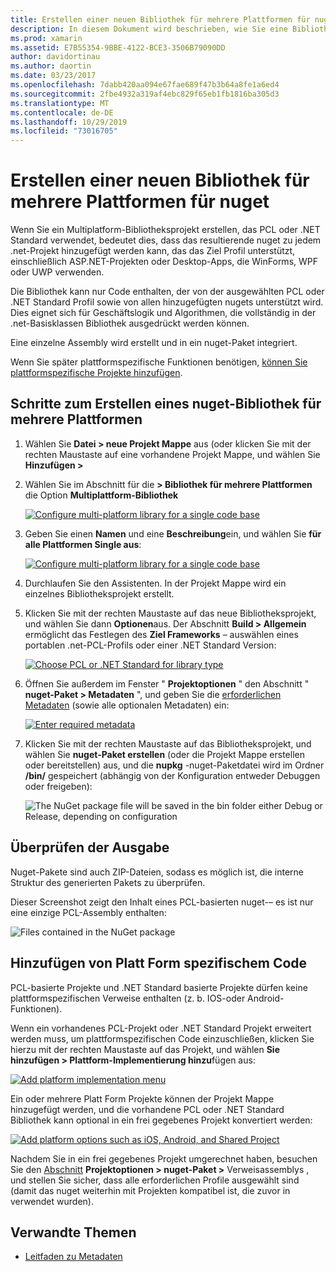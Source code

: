 ```yaml
---
title: Erstellen einer neuen Bibliothek für mehrere Plattformen für nuget
description: In diesem Dokument wird beschrieben, wie Sie eine Bibliothek für mehrere Plattformen für die Verwendung mit nuget erstellen. Dieses Verfahren eignet sich für Geschäftslogik und Algorithmen, die vollständig in der .net-Basisklassen Bibliothek ausgedrückt werden können und daher auf allen Zielplattformen ohne plattformspezifischen Code ausgeführt werden können.
ms.prod: xamarin
ms.assetid: E7B55354-9BBE-4122-BCE3-3506B79090DD
author: davidortinau
ms.author: daortin
ms.date: 03/23/2017
ms.openlocfilehash: 7dabb420aa094e67fae689f47b3b64a8fe1a6ed4
ms.sourcegitcommit: 2fbe4932a319af4ebc829f65eb1fb1816ba305d3
ms.translationtype: MT
ms.contentlocale: de-DE
ms.lasthandoff: 10/29/2019
ms.locfileid: "73016705"
---
```

# <a name="creating-a-new-multiplatform-library-for-nuget"></a>Erstellen einer neuen Bibliothek für mehrere Plattformen für nuget

Wenn Sie ein Multiplatform-Bibliotheksprojekt erstellen, das PCL oder .NET Standard verwendet, bedeutet dies, dass das resultierende nuget zu jedem .net-Projekt hinzugefügt werden kann, das das Ziel Profil unterstützt, einschließlich ASP.NET-Projekten oder Desktop-Apps, die WinForms, WPF oder UWP verwenden.

Die Bibliothek kann nur Code enthalten, der von der ausgewählten PCL oder .NET Standard Profil sowie von allen hinzugefügten nugets unterstützt wird.
Dies eignet sich für Geschäftslogik und Algorithmen, die vollständig in der .net-Basisklassen Bibliothek ausgedrückt werden können.

Eine einzelne Assembly wird erstellt und in ein nuget-Paket integriert.

Wenn Sie später plattformspezifische Funktionen benötigen, [können Sie plattformspezifische Projekte hinzufügen](#add-platforms).

## <a name="steps-to-create-a-multiplatform-library-nuget"></a>Schritte zum Erstellen eines nuget-Bibliothek für mehrere Plattformen

1. Wählen Sie **Datei > neue Projekt Mappe** aus (oder klicken Sie mit der rechten Maustaste auf eine vorhandene Projekt Mappe, und wählen Sie **Hinzufügen >**

2. Wählen Sie im Abschnitt für die **> Bibliothek für mehrere Plattformen** die Option **Multiplattform-Bibliothek**

   [![](single-codebase-images/mulitplatform-library-sml.png "Configure multi-platform library for a single code base")](single-codebase-images/mulitplatform-library.png#lightbox)

3. Geben Sie einen **Namen** und eine **Beschreibung**ein, und wählen Sie **für alle Plattformen Single aus**:

   [![](single-codebase-images/single-configure-sml.png "Configure multi-platform library for a single code base")](single-codebase-images/single-configure.png#lightbox)

4. Durchlaufen Sie den Assistenten. In der Projekt Mappe wird ein einzelnes Bibliotheksprojekt erstellt.

5. Klicken Sie mit der rechten Maustaste auf das neue Bibliotheksprojekt, und wählen Sie dann **Optionen**aus. Der Abschnitt **Build > Allgemein** ermöglicht das Festlegen des **Ziel Frameworks** – auswählen eines portablen .net-PCL-Profils oder einer .NET Standard Version:

   [![](single-codebase-images/single-choose-type-sml.png "Choose PCL or .NET Standard for library type")](single-codebase-images/single-choose-type.png#lightbox)

6. Öffnen Sie außerdem im Fenster " **Projektoptionen** " den Abschnitt " **nuget-Paket > Metadaten** ", und geben Sie die [erforderlichen Metadaten](~/cross-platform/app-fundamentals/nuget-multiplatform-libraries/metadata.md) (sowie alle optionalen Metadaten) ein:

   [![](single-codebase-images/single-metadata-sml.png "Enter required metadata")](single-codebase-images/single-metadata.png#lightbox)

7. Klicken Sie mit der rechten Maustaste auf das Bibliotheksprojekt, und wählen Sie **nuget-Paket erstellen** (oder die Projekt Mappe erstellen oder bereitstellen) aus, und die **nupkg** -nuget-Paketdatei wird im Ordner **/bin/** gespeichert (abhängig von der Konfiguration entweder Debuggen oder freigeben):

   ![](single-codebase-images/create-nuget-package.png "The NuGet package file will be saved in the bin folder either Debug or Release, depending on configuration")

## <a name="verifying-the-output"></a>Überprüfen der Ausgabe

Nuget-Pakete sind auch ZIP-Dateien, sodass es möglich ist, die interne Struktur des generierten Pakets zu überprüfen.

Dieser Screenshot zeigt den Inhalt eines PCL-basierten nuget-– es ist nur eine einzige PCL-Assembly enthalten:

![](single-codebase-images/nuget-output.png "Files contained in the NuGet package")

<a name="add-platforms" />

## <a name="adding-platform-specific-code"></a>Hinzufügen von Platt Form spezifischem Code

PCL-basierte Projekte und .NET Standard basierte Projekte dürfen keine plattformspezifischen Verweise enthalten (z. b. IOS-oder Android-Funktionen).

Wenn ein vorhandenes PCL-Projekt oder .NET Standard Projekt erweitert werden muss, um plattformspezifischen Code einzuschließen, klicken Sie hierzu mit der rechten Maustaste auf das Projekt, und wählen **Sie hinzufügen > Plattform-Implementierung hinzu**fügen aus:

[![](single-codebase-images/add-later-sml.png "Add platform implementation menu")](single-codebase-images/add-later.png#lightbox)

Ein oder mehrere Platt Form Projekte können der Projekt Mappe hinzugefügt werden, und die vorhandene PCL oder .NET Standard Bibliothek kann optional in ein frei gegebenes Projekt konvertiert werden:

[![](single-codebase-images/add-later-platforms-sml.png "Add platform options such as iOS, Android, and Shared Project")](single-codebase-images/add-later-platforms-sml.png#lightbox)

Nachdem Sie in ein frei gegebenes Projekt umgerechnet haben, besuchen Sie den [Abschnitt](~/cross-platform/app-fundamentals/nuget-multiplatform-libraries/platform-specific.md) **Projektoptionen > nuget-Paket >** Verweisassemblys
, und stellen Sie sicher, dass alle erforderlichen Profile ausgewählt sind (damit das nuget weiterhin mit Projekten kompatibel ist, die zuvor in verwendet wurden).

## <a name="related-links"></a>Verwandte Themen

- [Leitfaden zu Metadaten](~/cross-platform/app-fundamentals/nuget-multiplatform-libraries/metadata.md)
